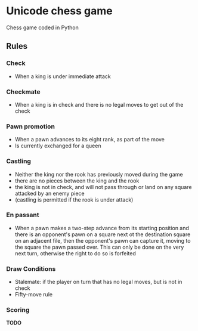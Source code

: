 # Unicode chess game

Chess game coded in Python

## Rules

### Check

- When a king is under immediate attack

### Checkmate

- When a king is in check and there is no legal moves to get out of the check

### Pawn promotion

- When a pawn advances to its eight rank, as part of the move
- Is currently exchanged for a queen

### Castling

- Neither the king nor the rook has previously moved during the game
- there are no pieces between the king and the rook
- the king is not in check, and will not pass through or land on any square attacked by an enemy piece
- (castling is permitted if the rook is under attack)

### En passant

- When a pawn makes a two-step advance from its starting position and there is an opponent's pawn on a square
next ot the destination square on an adjacent file, then the opponent's pawn can capture it, moving to the
square the pawn passed over. This can only be done on the very next turn, otherwise the right to do so is
forfeited

### Draw Conditions

- Stalemate: if the player on turn that has no legal moves, but is not in check
- Fifty-move rule

### Scoring

**TODO**

